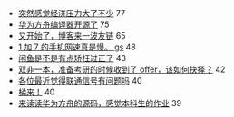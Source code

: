 - [突然感觉经济压力大了不少](https://www.v2ex.com/t/596686) 77
- [华为方舟编译器开源了](https://www.v2ex.com/t/596783) 75
- [又开始了，博客来一波友链](https://www.v2ex.com/t/596719) 65
- [1 加 7 的手机网速真是慢。 gs](https://www.v2ex.com/t/596735) 48
- [闲鱼是不是有点矫枉过正了](https://www.v2ex.com/t/596730) 43
- [双非一本，准备考研的时候收到了 offer，该如何抉择？](https://www.v2ex.com/t/596759) 42
- [各位最近觉得联通信号有问题吗](https://www.v2ex.com/t/596751) 40
- [梯来！](https://www.v2ex.com/t/596826) 40
- [来读读华为方舟的源码，感觉本科生的作业](https://www.v2ex.com/t/596804) 39